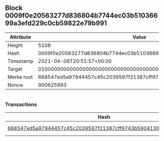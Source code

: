 ## Block 0009f0e20563277d836804b7744ec03b51036699a3efd229c0cb59822e79b991

Attribute | Value
--- | ---
Height | 5108
Hash | 0009f0e20563277d836804b7744ec03b51036699a3efd229c0cb59822e79b991
Timestamp | 2021-04-06T20:51:57+00:00
Target | 0100000000000000000000000000000000000000000000000000000000000000
Merke root | 668547ed5a97944457c45c2039597f21387cff9743b5904130aaa7526631fd2e
Nonce | 900625993

```

```

### Transactions

Hash | Amount
--- | ---
[668547ed5a97944457c45c2039597f21387cff9743b5904130aaa7526631fd2e](668547ed5a97944457c45c2039597f21387cff9743b5904130aaa7526631fd2e.md) | 10.00000000 SKEPTI 
